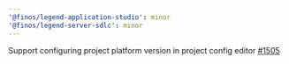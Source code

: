```yaml
---
'@finos/legend-application-studio': minor
'@finos/legend-server-sdlc': minor
---
```


Support configuring project platform version in project config editor [#1505](https://github.com/finos/legend-studio/issues/1505)
